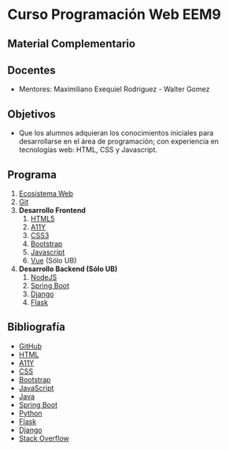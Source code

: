 # Curso Programación Web EEM9
## Material Complementario

## Docentes

* Mentores: Maximiliano Exequiel Rodriguez - Walter Gomez

## Objetivos

* Que los alumnos adquieran los conocimientos iniciales para desarrollarse en el área de programación; con experiencia en tecnologías web: HTML, CSS y Javascript.



## Programa

1. [Ecosistema Web](doc/intro.md)
1. [Git](doc/git.md)
1. **Desarrollo Frontend**
     1. [HTML5](doc/html5.md)
     1. [A11Y](https://github.com/ppandomail/a11y)
     1. [CSS3](doc/css3.md)
     1. [Bootstrap](doc/bootstrap.md)
     1. [Javascript](doc/js.md)
     1. [Vue](doc/vue.md) (Sólo UB)
1. **Desarrollo Backend (Sólo UB)**
     1. [NodeJS](doc/nodejs.md)
     1. [Spring Boot](doc/spring-boot.md)
     1. [Django](doc/django.md)
     1. [Flask](doc/flask.md)

## Bibliografía

* [GitHub](https://docs.github.com/en/get-started/quickstart/hello-world)
* [HTML](https://developer.mozilla.org/es/docs/Web/HTML)
* [A11Y](https://www.w3.org/WAI/)
* [CSS](https://developer.mozilla.org/es/docs/Web/CSS)
* [Bootstrap](https://getbootstrap.com)
* [JavaScript](https://developer.mozilla.org/es/docs/Web/JavaScript/Reference)
* [Java](https://docs.oracle.com/javaee/7/index.html)
* [Spring Boot](https://spring.io/projects/spring-boot)
* [Python](https://www.python.org)
* [Flask](https://flask-es.readthedocs.io)
* [Django](https://www.djangoproject.com)
* [Stack Overflow](https://es.stackoverflow.com)

